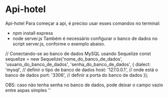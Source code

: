 # Api-hotel
Api-hotel
Para começar a api, é preciso usar esses comandos no terminal:
  - npm install express
  - node server.js
Também é necessário configurar o banco de dados no script server.js, conforme o exemplo abaixo.

// Conectando-se ao banco de dados MySQL usando Sequelize
const sequelize = new Sequelize('nome_do_banco_de_dados', 'usuario_do_banco_de_dados', 'senha_do_banco_de_dados', {
    dialect: 'mysql', // definir o tipo de banco de dados
    host: '127.0.0.1', // onde está o banco de dados
    port: '3306', // definir a porta do banco de dados
});

OBS: caso não tenha senha no banco de dados, pode deixar o campo vazio entre aspas simples ''
